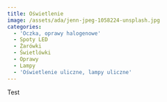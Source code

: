 ```yaml
---
title: Oświetlenie
image: /assets/ada/jenn-jpeg-1058224-unsplash.jpg
categories:
  - 'Oczka, oprawy halogenowe'
  - Spoty LED
  - Żarówki
  - Świetlówki
  - Oprawy
  - Lampy
  - 'Oświetlenie uliczne, lampy uliczne'
---
```

Test

